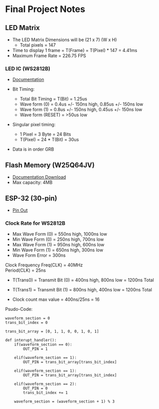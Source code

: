 # Final Project Notes

## LED Matrix
- The LED Matrix Dimensions will be (21 x 7) (W x H)
    - Total pixels = 147
- Time to display 1 frame = T(Frame) = T(Pixel) * 147 = 4.41ms
- Maximum Frame Rate = 226.75 FPS 

### LED IC (WS2812B)
- [Documentation](https://cdn-shop.adafruit.com/datasheets/WS2812B.pdf)
- Bit Timing:
    - Total Bit Timing = T(Bit) = 1.25us
    - Wave form (0) = 0.4us +/- 150ns high, 0.85us +/- 150ns low
    - Wave form (1) = 0.8us +/- 150ns high, 0.45us +/- 150ns low 
    - Wave form (RESET) = >50us low 

- Singular pixel timing:
    - 1 Pixel = 3 Byte = 24 Bits
    - T(Pixel) = 24 * T(Bit) = 30us

- Data is in order GRB

## Flash Memory (W25Q64JV)
- [Documentation Download](https://www.alldatasheet.com/datasheet-pdf/pdf/1243804/WINBOND/25Q64JVSIQ.html)
- Max capacity: 4MB

## ESP-32 (30-pin)
- [Pin Out](https://arduinokitproject.com/esp32-pinout-reference/)

### Clock Rate for WS2812B
- Max Wave Form (0) = 550ns high, 1000ns low
- Min Wave Form (0) = 250ns high, 700ns low
- Max Wave Form (1) = 950ns high, 600ns low
- Min Wave Form (1) = 650ns high, 300ns low
- Wave Form Error = 300ns  

Clock Frequency Freq(CLK) = 40MHz  
Period(CLK) = 25ns  

- T(Trans0) = Transmit Bit (0) = 400ns high, 800ns low = 1200ns Total
- T(Trans1) = Transmit Bit (1) = 800ns high, 400ns low = 1200ns Total  

- Clock count max value = 400ns/25ns = 16  

Psudo-Code:
```text
waveform_section = 0
trans_bit_index = 0

trans_bit_array = [0, 1, 1, 0, 0, 1, 0, 1]

def interupt_handler():
    if(waveform_section == 0):
        OUT_PIN = 1

    elif(waveform_section == 1):
        OUT_PIN = trans_bit_array[trans_bit_index]

    elif(waveform_section == 1):
        OUT_PIN = trans_bit_array[trans_bit_index]

    elif(waveform_section == 2):
        OUT_PIN = 0
        trans_bit_index += 1
    
    waveform_section = (waveform_section + 1) % 3
```
